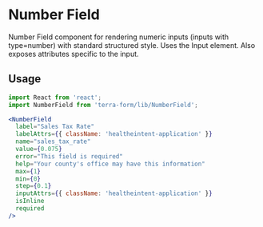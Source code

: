 # Number Field

Number Field component for rendering numeric inputs (inputs with type=number) with standard structured style. Uses the Input element. Also exposes attributes specific to the input.

## Usage

```jsx
import React from 'react';
import NumberField from 'terra-form/lib/NumberField';

<NumberField
  label="Sales Tax Rate"
  labelAttrs={{ className: 'healtheintent-application' }}
  name="sales_tax_rate"
  value={0.075}
  error="This field is required"
  help="Your county's office may have this information"
  max={1}
  min={0}
  step={0.1}
  inputAttrs={{ className: 'healtheintent-application' }}
  isInline
  required
/>
```
